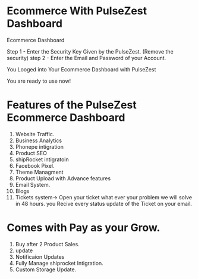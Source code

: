 # Ecommerce With PulseZest Dashboard

Ecommerce Dashboard

Step 1 - Enter the Security Key Given by the PulseZest. (Remove the security)
step 2 - Enter the Email and Password of your Account.


You Looged into Your Ecommerce Dashboard with PulseZest

You are ready to use now! 

# Features of the PulseZest Ecommerce Dashboard
1. Website Traffic.
2. Business Analytics
3. Phonepe intigration
4. Product SEO
5. shipRocket intigratoin
6. Facebook Pixel.
7. Theme Managment
8. Product Upload with Advance features
9. Email System.
10. Blogs
11. Tickets system-> Open your ticket what ever your problem we will solve in 48 hours. you Recive every status update of the Ticket on your email.

# Comes with Pay as your Grow.
1. Buy after 2 Product Sales.
2. update
3. Notificaion Updates
4. Fully Manage shiprocket Intigration.
5. Custom Storage Update.
